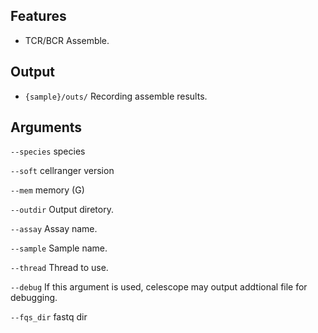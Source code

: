 ## Features

- TCR/BCR Assemble.

## Output
- `{sample}/outs/` Recording assemble results.


## Arguments
`--species` species

`--soft` cellranger version

`--mem` memory (G)

`--outdir` Output diretory.

`--assay` Assay name.

`--sample` Sample name.

`--thread` Thread to use.

`--debug` If this argument is used, celescope may output addtional file for debugging.

`--fqs_dir` fastq dir

